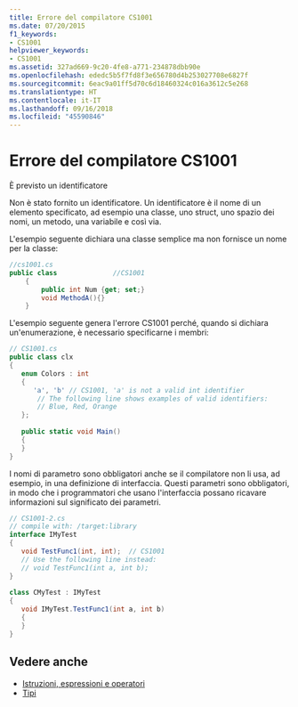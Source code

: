 ```yaml
---
title: Errore del compilatore CS1001
ms.date: 07/20/2015
f1_keywords:
- CS1001
helpviewer_keywords:
- CS1001
ms.assetid: 327ad669-9c20-4fe8-a771-234878dbb90e
ms.openlocfilehash: ededc5b5f7fd8f3e656780d4b253027708e6827f
ms.sourcegitcommit: 6eac9a01ff5d70c6d18460324c016a3612c5e268
ms.translationtype: HT
ms.contentlocale: it-IT
ms.lasthandoff: 09/16/2018
ms.locfileid: "45590846"
---
```

# <a name="compiler-error-cs1001"></a>Errore del compilatore CS1001
È previsto un identificatore  
  
 Non è stato fornito un identificatore. Un identificatore è il nome di un elemento specificato, ad esempio una classe, uno struct, uno spazio dei nomi, un metodo, una variabile e così via.  
  
 L'esempio seguente dichiara una classe semplice ma non fornisce un nome per la classe:  
  
```csharp  
//cs1001.cs  
public class              //CS1001  
    {  
        public int Num {get; set;}  
        void MethodA(){}  
    }  
```  
  
 L'esempio seguente genera l'errore CS1001 perché, quando si dichiara un'enumerazione, è necessario specificarne i membri:  
  
```csharp  
// CS1001.cs  
public class clx  
{  
   enum Colors : int  
   {  
      'a', 'b' // CS1001, 'a' is not a valid int identifier  
       // The following line shows examples of valid identifiers:  
       // Blue, Red, Orange  
   };  
  
   public static void Main()  
   {  
   }  
}  
```  
  
 I nomi di parametro sono obbligatori anche se il compilatore non li usa, ad esempio, in una definizione di interfaccia. Questi parametri sono obbligatori, in modo che i programmatori che usano l'interfaccia possano ricavare informazioni sul significato dei parametri.  
  
```csharp  
// CS1001-2.cs  
// compile with: /target:library  
interface IMyTest  
{  
   void TestFunc1(int, int);  // CS1001  
   // Use the following line instead:  
   // void TestFunc1(int a, int b);  
}  
  
class CMyTest : IMyTest  
{  
   void IMyTest.TestFunc1(int a, int b)  
   {  
   }  
}  
```  
  
## <a name="see-also"></a>Vedere anche  

- [Istruzioni, espressioni e operatori](../../../csharp/programming-guide/statements-expressions-operators/index.md)  
- [Tipi](../../../csharp/programming-guide/types/index.md)
